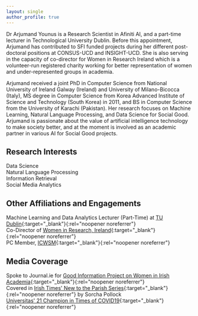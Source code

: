 ```yaml
---
layout: single
author_profile: true
---
```


Dr Arjumand Younus is a Research Scientist in Afiniti AI, and a part-time lecturer in Technological University Dublin. Before this appointment, Arjumand has contributed to SFI funded projects during her different post-doctoral positions at CONSUS-UCD and INSIGHT-UCD. She is also serving in the capacity of co-director for Women in Research Ireland which is a volunteer-run registered charity working for better representation of women and under-represented groups in academia.
 
Arjumand received a joint PhD in Computer Science from National University of Ireland Galway (Ireland) and University of Milano-Bicocca (Italy), MS degree in Computer Science from Korea Advanced Institute of Science and Technology (South Korea) in 2011, and BS in Computer Science from the University of Karachi (Pakistan). Her research focuses on Machine Learning, Natural Language Processing, and Data Science for Social Good. Arjumand is passionate about the value of artificial intelligence technology to make society better, and at the moment is involved as an academic partner in various AI for Social Good projects.

## Research Interests
Data Science \
Natural Language Processing \
Information Retrieval \
Social Media Analytics 

## Other Affiliations and Engagements
Machine Learning and Data Analytics Lecturer (Part-Time) at [TU Dublin](https://www.tudublin.ie/){:target="_blank"}{:rel="noopener noreferrer"}\
Co-Director of [Women in Research, Ireland](https://womeninresearch.ie/){:target="_blank"}{:rel="noopener noreferrer"}\
PC Member, [ICWSM](https://www.icwsm.org/){:target="_blank"}{:rel="noopener noreferrer"}

## Media Coverage
Spoke to Journal.ie for [Good Information Project on Women in Irish Academia](https://www.thejournal.ie/women-academia-ireland-5664192-Jan2022/){:target="_blank"}{:rel="noopener noreferrer"} \
Covered in [Irish Times' New to the Parish Series](https://www.irishtimes.com/life-and-style/people/ireland-is-a-really-good-country-for-muslims-1.4393137){:target="_blank"}{:rel="noopener noreferrer"} by Sorcha Pollock \
[Universitas' 21 Champion in Times of COVID19](https://universitas21.com/news-and-events/news/u21-champions-time-covid-19-arjumand-younus-ucd){:target="_blank"}{:rel="noopener noreferrer"}





